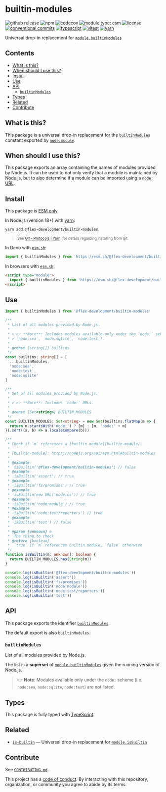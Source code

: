 # builtin-modules

[![github release](https://img.shields.io/github/v/release/flex-development/builtin-modules.svg?include_prereleases\&sort=semver)](https://github.com/flex-development/builtin-modules/releases/latest)
[![npm](https://img.shields.io/npm/v/@flex-development/builtin-modules.svg)](https://npmjs.com/package/@flex-development/builtin-modules)
[![codecov](https://codecov.io/github/flex-development/builtin-modules/branch/main/graph/badge.svg?token=Rh9xvcgqdD)](https://codecov.io/github/flex-development/builtin-modules)
[![module type: esm](https://img.shields.io/badge/module%20type-esm-brightgreen)](https://github.com/voxpelli/badges-cjs-esm)
[![license](https://img.shields.io/github/license/flex-development/builtin-modules.svg)](LICENSE.md)
[![conventional commits](https://img.shields.io/badge/-conventional%20commits-fe5196?logo=conventional-commits\&logoColor=ffffff)](https://conventionalcommits.org)
[![typescript](https://img.shields.io/badge/-typescript-3178c6?logo=typescript\&logoColor=ffffff)](https://typescriptlang.org)
[![vitest](https://img.shields.io/badge/-vitest-6e9f18?style=flat\&logo=vitest\&logoColor=ffffff)](https://vitest.dev)
[![yarn](https://img.shields.io/badge/-yarn-2c8ebb?style=flat\&logo=yarn\&logoColor=ffffff)](https://yarnpkg.com)

Universal drop-in replacement for [`module.builtinModules`][modulebuiltinmodules]

## Contents

- [What is this?](#what-is-this)
- [When should I use this?](#when-should-i-use-this)
- [Install](#install)
- [Use](#use)
- [API](#api)
  - [`builtinModules`](#builtinmodules)
- [Types](#types)
- [Related](#related)
- [Contribute](#contribute)

## What is this?

This package is a universal drop-in replacement for the [`builtinModules`][modulebuiltinmodules] constant exported by
[`node:module`][node-module].

## When should I use this?

This package exports an array containing the names of modules provided by Node.js.
It can be used to not only verify that a module is maintained by Node.js, but to also determine if a module can be
imported using a [`node:` URL][node-imports].

## Install

This package is [ESM only][esm].

In Node.js (version 18+) with [yarn][]:

```sh
yarn add @flex-development/builtin-modules
```

<blockquote>
  <small>
    See <a href='https://yarnpkg.com/protocol/git'>Git - Protocols | Yarn</a>
    &nbsp;for details regarding installing from Git.
  </small>
</blockquote>

In Deno with [`esm.sh`][esmsh]:

```ts
import { builtinModules } from 'https://esm.sh/@flex-development/builtin-modules'
```

In browsers with [`esm.sh`][esmsh]:

```html
<script type="module">
  import { builtinModules } from 'https://esm.sh/@flex-development/builtin-modules'
</script>
```

## Use

```ts
import { builtinModules } from '@flex-development/builtin-modules'

/**
 * List of all modules provided by Node.js.
 *
 * > 👉 **Note**: Includes modules available only under the `node:` scheme (i.e.
 * > `node:sea`, `node:sqlite`, `node:test`).
 *
 * @const {string[]} builtins
 */
const builtins: string[] = [
  ...builtinModules,
  'node:sea',
  'node:test',
  'node:sqlite'
]

/**
 * Set of all modules provided by Node.js.
 *
 * > 👉 **Note**: Includes `node:` URLs.
 *
 * @const {Set<string>} BUILTIN_MODULES
 */
const BUILTIN_MODULES: Set<string> = new Set(builtins.flatMap(m => {
  return m.startsWith('node:') ? [m] : [m, 'node:' + m]
}).sort((a, b) => a.localeCompare(b)))

/**
 * Check if `m` references a [builtin module][builtin-module].
 *
 * [builtin-module]: https://nodejs.org/api/esm.html#builtin-modules
 *
 * @example
 *  isBuiltin('@flex-development/builtin-modules') // false
 * @example
 *  isBuiltin('assert') // true
 * @example
 *  isBuiltin('fs/promises') // true
 * @example
 *  isBuiltin(new URL('node:os')) // true
 * @example
 *  isBuiltin('node:module') // true
 * @example
 *  isBuiltin('node:test/reporters') // true
 * @example
 *  isBuiltin('test') // false
 *
 * @param {unknown} m
 *  The thing to check
 * @return {boolean}
 *  `true` if `m` references builtin module, `false` otherwise
 */
function isBuiltin(m: unknown): boolean {
  return BUILTIN_MODULES.has(String(m))
}

console.log(isBuiltin('@flex-development/builtin-modules'))
console.log(isBuiltin('assert'))
console.log(isBuiltin('fs/promises'))
console.log(isBuiltin('node:module'))
console.log(isBuiltin('node:test/reporters'))
console.log(isBuiltin('test'))
```

## API

This package exports the identifier [`builtinModules`](#builtinmodules).

The default export is also `builtinModules`.

### `builtinModules`

List of all modules provided by Node.js.

The list is a **superset** of [`module.builtinModules`][modulebuiltinmodules] given the running version of Node.js.

> 👉 **Note**: Modules available only under the `node:` scheme (i.e. `node:sea`, `node:sqlite`, `node:test`) are not
> listed.

## Types

This package is fully typed with [TypeScript][].

## Related

- [`is-builtin`][is-builtin] — Universal drop-in replacement for [`module.isBuiltin`][node-module-is-builtin]

## Contribute

See [`CONTRIBUTING.md`](./CONTRIBUTING.md).

This project has a [code of conduct](./CODE_OF_CONDUCT.md). By interacting with this repository, organization, or
community you agree to abide by its terms.

[esm]: https://gist.github.com/sindresorhus/a39789f98801d908bbc7ff3ecc99d99c

[esmsh]: https://esm.sh

[is-builtin]: https://github.com/flex-development/is-builtin

[modulebuiltinmodules]: https://nodejs.org/api/module.html#modulebuiltinmodules

[node-imports]: https://nodejs.org/api/esm.html#node-imports

[node-module-is-builtin]: https://nodejs.org/api/module.html#moduleisbuiltinmodulename

[node-module]: https://nodejs.org/api/module.html

[typescript]: https://www.typescriptlang.org

[yarn]: https://yarnpkg.com
